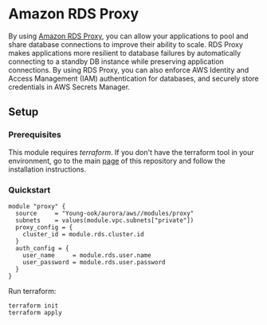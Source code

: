 # Amazon RDS Proxy
By using [Amazon RDS Proxy](https://docs.aws.amazon.com/AmazonRDS/latest/UserGuide/rds-proxy.html), you can allow your applications to pool and share database connections to improve their ability to scale. RDS Proxy makes applications more resilient to database failures by automatically connecting to a standby DB instance while preserving application connections. By using RDS Proxy, you can also enforce AWS Identity and Access Management (IAM) authentication for databases, and securely store credentials in AWS Secrets Manager.

## Setup
### Prerequisites
This module requires *terraform*. If you don't have the terraform tool in your environment, go to the main [page](https://github.com/Young-ook/terraform-aws-aurora) of this repository and follow the installation instructions.

### Quickstart
```
module "proxy" {
  source     = "Young-ook/aurora/aws//modules/proxy"
  subnets    = values(module.vpc.subnets["private"])
  proxy_config = {
    cluster_id = module.rds.cluster.id
  }
  auth_config = {
    user_name     = module.rds.user.name
    user_password = module.rds.user.password
  }
}
```

Run terraform:
```
terraform init
terraform apply
```
